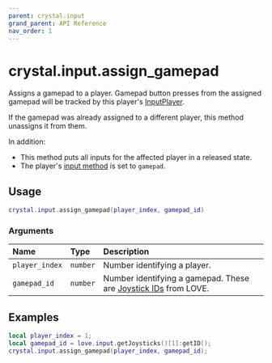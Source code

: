 ```yaml
---
parent: crystal.input
grand_parent: API Reference
nav_order: 1
---
```


# crystal.input.assign_gamepad

Assigns a gamepad to a player. Gamepad button presses from the assigned gamepad will be tracked by this player's [InputPlayer](input_player).

If the gamepad was already assigned to a different player, this method unassigns it from them.

In addition:

- This method puts all inputs for the affected player in a released state.
- The player's [input method](input_player_input_method) is set to `gamepad`.

## Usage

```lua
crystal.input.assign_gamepad(player_index, gamepad_id)
```

### Arguments

| Name           | Type     | Description                                                                                               |
| :------------- | :------- | :-------------------------------------------------------------------------------------------------------- |
| `player_index` | `number` | Number identifying a player.                                                                              |
| `gamepad_id`   | `number` | Number identifying a gamepad. These are [Joystick IDs](https://love2d.org/wiki/Joystick:getID) from LOVE. |

## Examples

```lua
local player_index = 1;
local gamepad_id = love.input.getJoysticks()[1]:getID();
crystal.input.assign_gamepad(player_index, gamepad_id);
```
